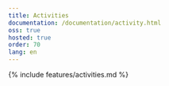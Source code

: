```yaml
---
title: Activities
documentation: /documentation/activity.html
oss: true
hosted: true
order: 70
lang: en
---
```


{% include features/activities.md %}
